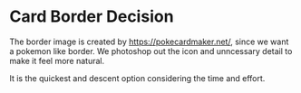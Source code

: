 # Card Border Decision

The border image is created by https://pokecardmaker.net/,
since we want a pokemon like border. We photoshop out the icon and unncessary detail to make it feel more natural.

It is the quickest and descent option considering the time and effort.
